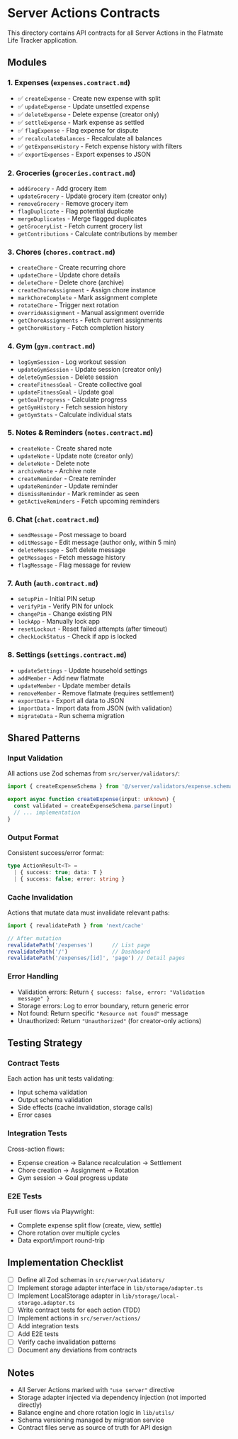 # Server Actions Contracts

This directory contains API contracts for all Server Actions in the Flatmate Life Tracker application.

## Modules

### 1. Expenses (`expenses.contract.md`)
- ✅ `createExpense` - Create new expense with split
- ✅ `updateExpense` - Update unsettled expense
- ✅ `deleteExpense` - Delete expense (creator only)
- ✅ `settleExpense` - Mark expense as settled
- ✅ `flagExpense` - Flag expense for dispute
- ✅ `recalculateBalances` - Recalculate all balances
- ✅ `getExpenseHistory` - Fetch expense history with filters
- ✅ `exportExpenses` - Export expenses to JSON

### 2. Groceries (`groceries.contract.md`)
- `addGrocery` - Add grocery item
- `updateGrocery` - Update grocery item (creator only)
- `removeGrocery` - Remove grocery item
- `flagDuplicate` - Flag potential duplicate
- `mergeDuplicates` - Merge flagged duplicates
- `getGroceryList` - Fetch current grocery list
- `getContributions` - Calculate contributions by member

### 3. Chores (`chores.contract.md`)
- `createChore` - Create recurring chore
- `updateChore` - Update chore details
- `deleteChore` - Delete chore (archive)
- `createChoreAssignment` - Assign chore instance
- `markChoreComplete` - Mark assignment complete
- `rotateChore` - Trigger next rotation
- `overrideAssignment` - Manual assignment override
- `getChoreAssignments` - Fetch current assignments
- `getChoreHistory` - Fetch completion history

### 4. Gym (`gym.contract.md`)
- `logGymSession` - Log workout session
- `updateGymSession` - Update session (creator only)
- `deleteGymSession` - Delete session
- `createFitnessGoal` - Create collective goal
- `updateFitnessGoal` - Update goal
- `getGoalProgress` - Calculate progress
- `getGymHistory` - Fetch session history
- `getGymStats` - Calculate individual stats

### 5. Notes & Reminders (`notes.contract.md`)
- `createNote` - Create shared note
- `updateNote` - Update note (creator only)
- `deleteNote` - Delete note
- `archiveNote` - Archive note
- `createReminder` - Create reminder
- `updateReminder` - Update reminder
- `dismissReminder` - Mark reminder as seen
- `getActiveReminders` - Fetch upcoming reminders

### 6. Chat (`chat.contract.md`)
- `sendMessage` - Post message to board
- `editMessage` - Edit message (author only, within 5 min)
- `deleteMessage` - Soft delete message
- `getMessages` - Fetch message history
- `flagMessage` - Flag message for review

### 7. Auth (`auth.contract.md`)
- `setupPin` - Initial PIN setup
- `verifyPin` - Verify PIN for unlock
- `changePin` - Change existing PIN
- `lockApp` - Manually lock app
- `resetLockout` - Reset failed attempts (after timeout)
- `checkLockStatus` - Check if app is locked

### 8. Settings (`settings.contract.md`)
- `updateSettings` - Update household settings
- `addMember` - Add new flatmate
- `updateMember` - Update member details
- `removeMember` - Remove flatmate (requires settlement)
- `exportData` - Export all data to JSON
- `importData` - Import data from JSON (with validation)
- `migrateData` - Run schema migration

## Shared Patterns

### Input Validation
All actions use Zod schemas from `src/server/validators/`:
```typescript
import { createExpenseSchema } from '@/server/validators/expense.schema'

export async function createExpense(input: unknown) {
  const validated = createExpenseSchema.parse(input)
  // ... implementation
}
```

### Output Format
Consistent success/error format:
```typescript
type ActionResult<T> =
  | { success: true; data: T }
  | { success: false; error: string }
```

### Cache Invalidation
Actions that mutate data must invalidate relevant paths:
```typescript
import { revalidatePath } from 'next/cache'

// After mutation
revalidatePath('/expenses')      // List page
revalidatePath('/')              // Dashboard
revalidatePath('/expenses/[id]', 'page') // Detail pages
```

### Error Handling
- Validation errors: Return `{ success: false, error: "Validation message" }`
- Storage errors: Log to error boundary, return generic error
- Not found: Return specific `"Resource not found"` message
- Unauthorized: Return `"Unauthorized"` (for creator-only actions)

## Testing Strategy

### Contract Tests
Each action has unit tests validating:
- Input schema validation
- Output schema validation
- Side effects (cache invalidation, storage calls)
- Error cases

### Integration Tests
Cross-action flows:
- Expense creation → Balance recalculation → Settlement
- Chore creation → Assignment → Rotation
- Gym session → Goal progress update

### E2E Tests
Full user flows via Playwright:
- Complete expense split flow (create, view, settle)
- Chore rotation over multiple cycles
- Data export/import round-trip

## Implementation Checklist

- [ ] Define all Zod schemas in `src/server/validators/`
- [ ] Implement storage adapter interface in `lib/storage/adapter.ts`
- [ ] Implement LocalStorage adapter in `lib/storage/local-storage.adapter.ts`
- [ ] Write contract tests for each action (TDD)
- [ ] Implement actions in `src/server/actions/`
- [ ] Add integration tests
- [ ] Add E2E tests
- [ ] Verify cache invalidation patterns
- [ ] Document any deviations from contracts

## Notes

- All Server Actions marked with `"use server"` directive
- Storage adapter injected via dependency injection (not imported directly)
- Balance engine and chore rotation logic in `lib/utils/`
- Schema versioning managed by migration service
- Contract files serve as source of truth for API design
